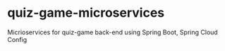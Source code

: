 # quiz-game-microservices
Micrioservices for quiz-game back-end using Spring Boot, Spring Cloud Config
